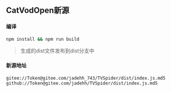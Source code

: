 ## CatVodOpen新源

#### 编译

```bash
npm install && npm run build
```
> 生成的dist文件发布到dist分支中


#### 新源地址
```text
gitee://Token@gitee.com/jadehh_743/TVSpider/dist/index.js.md5
github://Token@gitee.com/jadehh/TVSpider/dist/index.js.md5
```